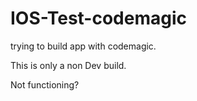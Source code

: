 # IOS-Test-codemagic
trying to build app with codemagic.

This is only a non Dev build.

Not functioning?
